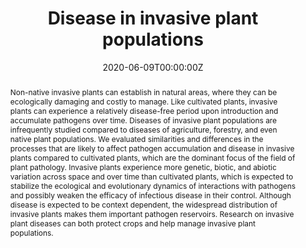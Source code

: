 ---
abstract: Non-native invasive plants can establish in natural areas, where they can be ecologically damaging and costly to manage. Like cultivated plants, invasive plants can experience a relatively disease-free period upon introduction and accumulate pathogens over time. Diseases of invasive plant populations are infrequently studied compared to diseases of agriculture, forestry, and even native plant populations. We evaluated similarities and differences in the processes that are likely to affect pathogen accumulation and disease in invasive plants compared to cultivated plants, which are the dominant focus of the field of plant pathology. Invasive plants experience more genetic, biotic, and abiotic variation across space and over time than cultivated plants, which is expected to stabilize the ecological and evolutionary dynamics of interactions with pathogens and possibly weaken the efficacy of infectious disease in their control. Although disease is expected to be context dependent, the widespread distribution of invasive plants makes them important pathogen reservoirs. Research on invasive plant diseases can both protect crops and help manage invasive plant populations.
authors:
- Erica M. Goss
- admin 
- Ashish Adhikari
- Brett Lane
- Nicholas Kortessis
- Robert D. Holt
- Keith Clay
- Philip F. Harmon
- S. Luke Flory
date: "2020-06-09T00:00:00Z"
doi: "10.1146/annurev-phyto-010820-012757"
featured: false
image:
  caption:
  focal_point: ""
  preview_only: false
projects:
- invasion-disease
publication: '*Annual Review of Phytopathology, 58*'
publication_short: ""
publication_types:
- "2"
publishDate: "2020-06-09T00:00:00Z"
slides:
summary:
tags:
- invasion-disease
title: Disease in invasive plant populations
url_code: ""
url_dataset: ""
url_pdf: ""
url_poster: ""
url_project: ""
url_slides: ""
url_source: ""
url_video: ""
---